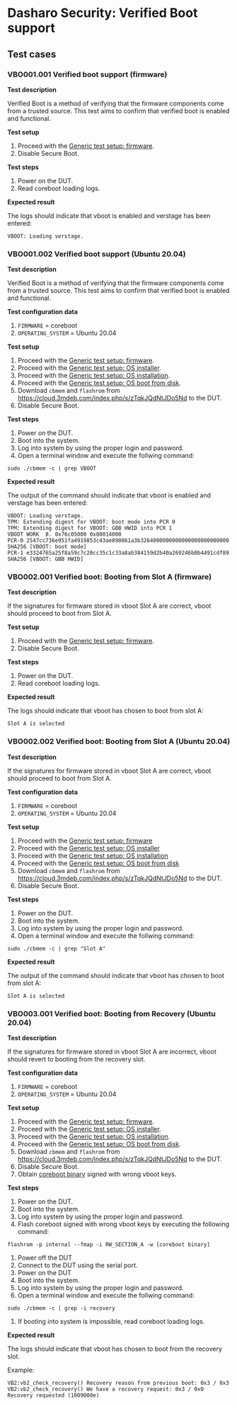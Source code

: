 # Dasharo Security: Verified Boot support

## Test cases

### VBO001.001 Verified boot support (firmware)

**Test description**

Verified Boot is a method of verifying that the firmware components come from a
trusted source. This test aims to confirm that verified boot is enabled and
functional.

**Test setup**

1. Proceed with the
    [Generic test setup: firmware](../dasharo-compatibility/generic-test-setup.md#firmware).
1. Disable Secure Boot.

**Test steps**

1. Power on the DUT.
1. Read coreboot loading logs.

**Expected result**

The logs should indicate that vboot is enabled and verstage has been entered:

```
VBOOT: Loading verstage.
```

### VBO001.002 Verified boot support (Ubuntu 20.04)

**Test description**

Verified Boot is a method of verifying that the firmware components come from a
trusted source. This test aims to confirm that verified boot is enabled and
functional.

**Test configuration data**

1. `FIRMWARE` = coreboot
1. `OPERATING_SYSTEM` = Ubuntu 20.04

**Test setup**

1. Proceed with the
    [Generic test setup: firmware](../../dasharo-compatibility/generic-test-setup/#firmware).
1. Proceed with the
    [Generic test setup: OS installer](../../dasharo-compatibility/generic-test-setup/#os-installer).
1. Proceed with the
    [Generic test setup: OS installation](../../dasharo-compatibility/generic-test-setup/#os-installation).
1. Proceed with the
    [Generic test setup: OS boot from disk](../../dasharo-compatibility/generic-test-setup/#os-boot-from-disk).
1. Download `cbmem` and `flashrom` from https://cloud.3mdeb.com/index.php/s/zTqkJQdNtJDo5Nd
    to the DUT.
1. Disable Secure Boot.

**Test steps**

1. Power on the DUT.
1. Boot into the system.
1. Log into system by using the proper login and password.
1. Open a terminal window and execute the follwing command:

```
sudo ./cbmem -c | grep VBOOT
```

**Expected result**

The output of the command should indicate that vboot is enabled and verstage
has been entered:

```
VBOOT: Loading verstage.
TPM: Extending digest for VBOOT: boot mode into PCR 0
TPM: Extending digest for VBOOT: GBB HWID into PCR 1
VBOOT WORK  8. 0x76c05000 0x00014000
PCR-0 2547cc736e951fa4919853c43ae890861a3b3264000000000000000000000000 SHA256 [VBOOT: boot mode]
PCR-1 e3324765a25f8a59c7c20cc35c1c33a8ab384159d2b40a269246b0b4491cdf89 SHA256 [VBOOT: GBB HWID]
```

### VBO002.001 Verified boot: Booting from Slot A (firmware)

**Test description**

If the signatures for firmware stored in vboot Slot A are correct, vboot should
proceed to boot from Slot A.

**Test setup**

1. Proceed with the
    [Generic test setup: firmware](../dasharo-compatibility/generic-test-setup.md#firmware).
1. Disable Secure Boot.

**Test steps**

1. Power on the DUT.
1. Read coreboot loading logs.

**Expected result**

The logs should indicate that vboot has chosen to boot from slot A:

```
Slot A is selected
```

### VBO002.002 Verified boot: Booting from Slot A (Ubuntu 20.04)

**Test description**

If the signatures for firmware stored in vboot Slot A are correct, vboot should
proceed to boot from Slot A.

**Test configuration data**

1. `FIRMWARE` = coreboot
1. `OPERATING_SYSTEM` = Ubuntu 20.04

**Test setup**

1. Proceed with the
   [Generic test setup: firmware](../../dasharo-compatibility/generic-test-setup/#firmware)
1. Proceed with the
   [Generic test setup: OS installer](../../dasharo-compatibility/generic-test-setup/#os-installer)
1. Proceed with the
   [Generic test setup: OS installation](../../dasharo-compatibility/generic-test-setup/#os-installation)
1. Proceed with the
   [Generic test setup: OS boot from disk](../../dasharo-compatibility/generic-test-setup/#os-boot-from-disk)
1. Download `cbmem` and `flashrom` from https://cloud.3mdeb.com/index.php/s/zTqkJQdNtJDo5Nd
   to the DUT.
1. Disable Secure Boot.

**Test steps**

1. Power on the DUT.
1. Boot into the system.
1. Log into system by using the proper login and password.
1. Open a terminal window and execute the follwing command:

```
sudo ./cbmem -c | grep "Slot A"
```

**Expected result**

The output of the command should indicate that vboot has chosen to boot from
slot A:

```
Slot A is selected
```

### VBO003.001 Verified boot: Booting from Recovery (Ubuntu 20.04)

**Test description**

If the signatures for firmware stored in vboot Slot A are incorrect, vboot
should revert to booting from the recovery slot.

**Test configuration data**

1. `FIRMWARE` = coreboot
1. `OPERATING_SYSTEM` = Ubuntu 20.04

**Test setup**

1. Proceed with the
   [Generic test setup: firmware](../../dasharo-compatibility/generic-test-setup/#firmware).
1. Proceed with the
   [Generic test setup: OS installer](../../dasharo-compatibility/generic-test-setup/#os-installer).
1. Proceed with the
   [Generic test setup: OS installation](../../dasharo-compatibility/generic-test-setup/#os-installation).
1. Proceed with the
   [Generic test setup: OS boot from disk](../../dasharo-compatibility/generic-test-setup/#os-boot-from-disk).
1. Download `cbmem` and `flashrom` from https://cloud.3mdeb.com/index.php/s/zTqkJQdNtJDo5Nd
   to the DUT.
1. Disable Secure Boot.
1. Obtain [coreboot binary](https://cloud.3mdeb.com/index.php/s/DAn2sdk3osSxG8A)
    signed with wrong vboot keys.

**Test steps**

1. Power on the DUT.
1. Boot into the system.
1. Log into system by using the proper login and password.
1. Flash coreboot signed with wrong vboot keys by executing the following
command:

```
flashrom -p internal --fmap -i RW_SECTION_A -w [coreboot binary]
```

1. Power off the DUT
1. Connect to the DUT using the serial port.
1. Power on the DUT
1. Boot into the system.
1. Log into system by using the proper login and password.
1. Open a terminal window and execute the follwing command:

```
sudo ./cbmem -c | grep -i recovery
```

1. If booting into system is impossible, read coreboot loading logs.

**Expected result**

The logs should indicate that vboot has chosen to boot from
the recovery slot.

Example:

```
VB2:vb2_check_recovery() Recovery reason from previous boot: 0x3 / 0x3
VB2:vb2_check_recovery() We have a recovery request: 0x3 / 0x0
Recovery requested (1009000e)
```
